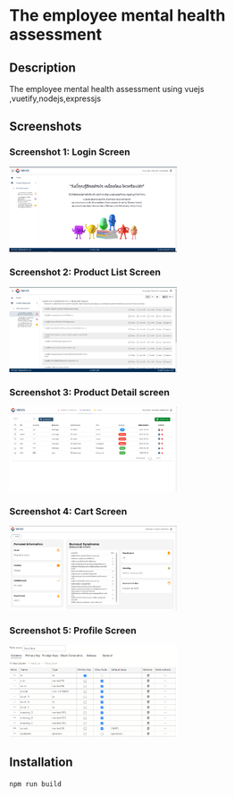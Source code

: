 # The employee mental health assessment
## Description
The employee mental health assessment using vuejs ,vuetify,nodejs,expressjs

## Screenshots

### Screenshot 1: Login Screen
<img src="/screenshot/1.png" alt="Screenshot 1" width="300">

### Screenshot 2: Product List Screen
<img src="/screenshot/2.png" alt="Screenshot 2" width="300">

### Screenshot 3: Product Detail screen
<img src="/screenshot/3.png" alt="Screenshot 3" width="300">

### Screenshot 4: Cart Screen
<img src="/screenshot/4.png" alt="Screenshot 4" width="300">

### Screenshot 5: Profile Screen
<img src="/screenshot/5.png" alt="Screenshot 5" width="300">

## Installation
```properties
npm run build
``` 


